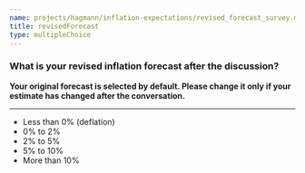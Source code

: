 ```yaml
---
name: projects/hagmann/inflation-expectations/revised_forecast_survey.md
title: revisedForecast
type: multipleChoice
---
```


### What is your revised inflation forecast after the discussion?

**Your original forecast is selected by default. Please change it only if your estimate has changed after the conversation.**

---

- Less than 0% (deflation)
- 0% to 2%
- 2% to 5%
- 5% to 10%
- More than 10% 